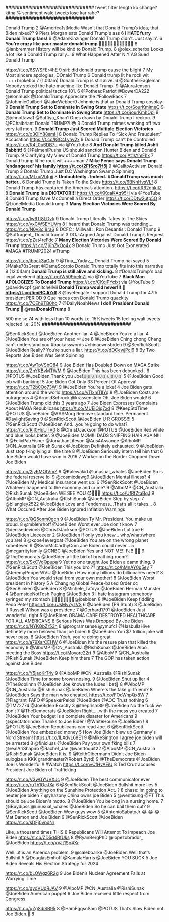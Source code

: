 **###############################**
tweet filter length ko change?
kitna % sentiment wale tweets lose kar rahe?
**###############################**

Donald Trump 2
@America1stMedia Wasn’t that Donald Trump’s idea, that Biden nixed?? 9
Piers Morgan eats Donald Trump's ass 6
**I HATE furry Donald Trump fans!** 6
@AdamKinzinger Donald Trump didn't. Just sayin'. 6
**You’re crazy like your master donald trump 🖕🏽🖕🏽🖕🏽🖕🏽🖕🏽🖕🏽** 8
@ianbremmer History will be kind to Donald Trump. 8
@olex_scherba Looks a lot like a Donald Trump rally... 9
What Happened After N.Y AG Sued Donald Trump

https://t.co/6SWSFEr4hE 9
siri: did donald trump cause the blight 7
My Most sincere apologies, DOnald Trump 6
Donald trump lit he rock wit ++++brokeboi 7
(1:03am) Donald Trump is still alive. 6
@GuntherEagleman Nobody stoked the hate machine like Donald Trump. 9
@AluraJenson Donald Trump political tactics 101. 6
@PotheadPatriot @BowerDA222 @elonmusk @DonaldTrump Appreciate the #FollowBack 7
@JohnnieGuilbert @JakeWebber9 Johnnie is that ur Donald Trump cosplay- 9
**Donald Trump Set to Dominate in Swing State**
https://t.co/SourKmimeQ 9
**Donald Trump Set to Dominate in Swing State**
https://t.co/SourKmhOpi 9
@johnottawa1 @Saffiya_Khan1 Ones drawn by Donald Trump I reckon. 9
@PChaibriant Donald TRUMP?!!😳 3
Donald Trump mimes wanking off two very tall men. 9
**Donald Trump Just Scored Multiple Election Victories**
https://t.co/o3OiY88smH 8
Donald Trump Replies To “Sick And Fraudulent” Accusation
https://t.co/lGC4Lvnv2x 9
Donald Trump can’t be Controlled https://t.co/R4L0u6DB7u via @YouTube 8
**And Donald Trump killed Ashli Babbitt!** 6
@PeImeniPusha US should sanction Hunter Biden and Donald Trump. 9
Clarifying My View of Donald Trump https://t.co/jAt1sYmFhx 7
Donald trump lit he rock wit ++++man 7
**Mike Pence says Donald Trump 'endangered' his family https://t.co/2FfSro7H5j** 9
@CalltoActivism Donald Trump 3
Donald Trump Just D.C Washington Swamp Spinning
https://t.co/MLuoVbfgji 8
**Undoubtedly.. Indeed..#DonaldTrump was much better..** 6
Donald Trump Is Taken To the Skies
https://t.co/6BNhHvsVLf 8
Donald Trump has captured the America’s attention.
https://t.co/tR62ghkIIZ 8
**Donald Trump is a DICTATOR!!!** https://t.co/KKqaKAq95H via @YouTube 8
Donald Trump Gave McConnell a Direct Order
https://t.co/DDtw2utp5O 8
@LionelMedia Donald trump 3
**Many Election Victories Were Scored By Donald Trump**

https://t.co/Iw6Tt8LDvk 9
Donald Trump Literally Takes to The Skies
https://t.co/vxCWSEYUVm 8
I heard that Donald Trump was trending.... https://t.co/N0v3cI8ra6 8
DCFC : Millwall :: Ron Desantis : Donald Trump 9
@Suffragent_ Donald trump! 3
DOJ Argued Against Donald Trump’s Request
https://t.co/pZat4reFdc 7
**Many Election Victories Were Scored By Donald Trump**
https://t.co/Zj6hZkOo4x 9
Donald Trump Just Got Exonerated  #MAGA #TRUMP2024 #Trump

https://t.co/ibock3aGJx 9
@Tina__Yadav__ Donald Trump hai sayed 5
@Make70sGreat @DameScorpio Donald Trump totally fits into this narrative 9
(12:04am) **Donald Trump is still alive and kicking.** 8
#DonaldTrump's bad legal weekend https://t.co/W509beInZI via @YouTube 7
**Black Man APOLOGIZES To Donald Trump** https://t.co/CKqjPYclxt via @YouTube 9
@davidwcpf @mitchellvii **Donald Trump would never!!!  🤣 https://t.co/5miRCJiZdf** 8
@nyetengale I support Donald Trump for 47th president PERIOD 9
Que haces con Donald Trump quackity https://t.co/7CEh9TB0ho 7
@DailyNoahNews **I do!! President Donald Trump 💜 @realDonaldTrump** 8

500 me se 74 with less than 10 words i.e. 15%tweets
15 feeling wali tweets rejected i.e. 20%
**###############################**

@SenRickScott @JoeBiden Another liar. 4
@JoeBiden You’re a liar. 4
@JoeBiden You are off your head 💤 Joe 8
@JoeBiden Ching chong Chang can't understand you #backasswords #chinaownsbiden 9
@SenRickScott @JoeBiden Really?  You’re such a liar. https://t.co/dDCewjPcl6 8
By Two Reports Joe Biden Was Sent Spinning

https://t.co/AwTpVSbQ84 9
Joe Biden Has Doubled Down on MAGA Strike
https://t.co/ZnYKBvMTWM 9
@JoeBiden This has been debunked . 6
@POTUS @JoeBiden Thank you Joe!🇺🇸🇺🇸🇺🇸🇺🇸🇺🇸 5
@JoeBiden Good job with banking! 5
Joe Biden Got Only 33 Percent Of Approval
https://t.co/T2b0Oo73Wj 9
@JoeBiden You’re a joke! 4
Joe Biden gets attention around the world
https://t.co/vTlxmTIlYq 8
@JoeBiden Costs are outrageous 4
@ArnoldSchrock @krassenstein Oh, Joe Biden would! 6
@JoeBiden Trump did this 3 years ago 7
Joe Biden Expresses Complains About MAGA Republicans
https://t.co/MUEjOiq7xd 8
@KeepStdTime @POTUS @JoeBiden @AASMorg Remove standard time. Permanent #DaylightSaving 9
@SenRickScott @JoeBiden U R GROSS!!! 5
@SenRickScott @JoeBiden And…you’re going to do what? https://t.co/RjI0HuUTV0 8
@ChrisDJackson @POTUS @JoeBiden Red white and blue looks better. 9
@JoeBiden MOM!!! DADS SNIFFING HAIR AGAIN!!! 6
@FelixPatrFisher @JonathanLifeson @Aus4Assange @AlboMP @CN_Australia @RishiSunak @JoeBiden Definitely exhausted. 9
@JoeBiden Just stop f-ing lying all the time 8
@JoeBiden Seriously intern tell him that 6
Joe Biden would have won in 2016 7
Worker on the Border Chopped Down Joe Biden

https://t.co/2iy6MOtVmZ 9
@Kalewakid @unusual_whales @JoeBiden So is the federal reserve lol 9
@cosmicdawg9 @JoeBiden Mental illness? 4
@JoeBiden My Medical insurance went up. 6
@SenRickScott @JoeBiden Whatever happened to the economy and crime? 9
@AlboMP @CN_Australia @RishiSunak @JoeBiden WE SEE YOU 😈🤡💩🍊 https://t.co/UfRfZtaBgJ 9
@AlboMP @CN_Australia @RishiSunak @JoeBiden Step by step. 7
@bllangley2522 @JoeBiden Love and Tenderness…That’s all it takes… 8
What Occured After Joe Biden Ignored Inflation Warnings

https://t.co/QQ5onm0gcn 9
@JoeBiden Ty Mr. President. You make us proud. 8
@mblehrhoff @JoeBiden Worst ever Joe don’t know 7
@denisedevine5 @ChrisDJackson @POTUS @JoeBiden Lol true 6
@JoeBiden Lieeeeeer 2
@JoeBiden If only you knew… who/what/where you are! 8
@kobe4evergoat @JoeBiden You are on the wrong planet kobe4ever. 9
@SeanMcCarthyCom Joe Biden could never... 5
@mcgarrityfamily @CNBC @JoeBiden Yes and NOT ME!! FJB 🖕🏼 9
@TheDemocrats @JoeBiden a little bid of breathing room? https://t.co/SxCVdQpupa 9
Yet no one taught Joe Biden a damn thing. 9
@SenRickScott @JoeBiden This you bro ?? https://t.co/hMnAY0g5ey 7
@JeremyPepperWVU @JoeBiden How many billions do billionaires need? 8
@JoeBiden You would steal from your own mother! 8
@JoeBiden Worst president in history 5
A Changing Global Peace-based Order
cc @SecBlinken @JoeBiden 8
@Michele_Tafoya @JoeBiden Herman Munster 4
@BurnsideNotTosh Paging @JoeBiden 3
I hate Instagram somebody syringed my stomach 💉💉💉💉💉💉💉💉@joebiden 8
@JoeBiden Keep fiddling Pedo Pete! https://t.co/uUsMv7yzVS 6
@JoeBiden (PR Stunt) 3
@JoeBiden If Russell Wilson was a president: 7
@Gerhard1791 @JoeBiden Just wonderful, right 5
@JoeBiden OBAMA CARE DESTROYED HEALTHCARE FOR ALL AMERICANS 8
Serious News Was Dropped By Joe Biden
https://t.co/NYKQbZr53h 8
@programsense @ymufc1 @HasbullaHive definetely more beloved than joe biden 9
@JoeBiden You $7 trillion joke will never pass. 8
@JoeBiden Yeah, you're doing great https://t.co/a79XarCEHW 6
@JoeBiden It's the resure plan that killed the economy 9
@AlboMP @CN_Australia @RishiSunak @JoeBiden Albo meeting the Boss https://t.co/Moyorc22rt 9
@AlboMP @CN_Australia @RishiSunak @JoeBiden Keep him there 7
The GOP has taken action against Joe Biden

https://t.co/Y5jaoKrT4v 9
@AlboMP @CN_Australia @RishiSunak @JoeBiden Time for some brown nosing. 9
@JoeBiden Shut up lier 4
@TheGoblinnn @JoeBiden Joe knows the ludes i bet🤣 8
@AlboMP @CN_Australia @RishiSunak @JoeBiden Where's the fake girlfriend? 8
@JoeBiden Says the man who cheated. https://t.co/FOoWnpQx8W 7
@Flagrant_FAFO @SpeakerPelosi @JoeBiden @AOC Trust nothing 6
@TM72774 @JoeBiden Exactly 3
@theprism89 @JoeBiden No the fuck we don’t 7
@TheDemocrats @JoeBiden Right.....with the mess you created 7
@JoeBiden Your budget is a complete disaster for Americans 9
@spectatorindex Thanks to Joe Biden! @WhiteHouse @JoeBiden ! 8
@POTUS @JoeBiden Republicans can read Joe. 6
@SenRickScott @JoeBiden You embezzled money 5
How Joe Biden blew up Germany's Nord Stream! https://t.co/ILXdvL68E1 9
@MikeSington I agree joe biden will be arrested 8
@finiciuss @JoeBiden Pay your own fking bills 7
@realAriShapiro @Rachel_Jae @wanttoquit22 @AlboMP @CN_Australia @RishiSunak @JoeBiden It is. 9
@KeithOlbermann Didn’t Joe Biden eulogize a KKK grandmaster?(Robert Byrd) 9
@TheDemocrats @JoeBiden Joe is Wonderful ‼️ #Watch https://t.co/nvCfHvAFiU 8
Ted Cruz accuses President Joe Biden of Trafficking

https://t.co/V3wGYUVXJc 9
@JoeBiden The best communicator ever https://t.co/ruTb1OcJXa 6
@SenRickScott @JoeBiden Bullshit more lies 5
@JoeBiden Anything on the Sunshine Protection Act. ? 8
chase: im going to neuter joe biden 7
@yhazony China owns joe Biden 5
@wentisung @FT This should be Joe Biden's motto. 8
@JoeBiden You belong in a nursing home. 7
@iBuydipss @unusual_whales @JoeBiden So he can bail them out? 9
@SenRickScott @JoeBiden Wow guys wow 5
@AntonioSabatoJr 😂 😂 😂 Mat Damon and Joe Biden 9
@SenRickScott @JoeBiden https://t.co/sDFj0vpdNr 

Like, a thousand times THIS 8
Republicans Will Attempt To Impeach Joe Biden
https://t.co/ZD5d4RfUks 8
@RyanBergPhD @lopezobrador_ @JoeBiden https://t.co/xVJt1Sp4Xr

Well...it is an America problem. 9
@calebparke @JoeBiden Well that’s Bullshit 5
@DouglasEmhoff @KamalaHarris @JoeBiden YOU SUCK 5
Joe Biden Reveals His Election Strategy for 2024

https://t.co/bLOWgz6R2g 9
Joe Biden’s Nuclear Agreement Fails at Worrying Time

https://t.co/gydVUdRJAV 9
@AlboMP @CN_Australia @RishiSunak @JoeBiden American puppet 6
Joe Biden received little respect from Congress.

https://t.co/qZgSibSB95 8
@HamEggsnSam @POTUS That’s Slow Biden not Joe Biden.🤣 8
